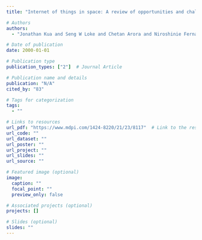 ```yaml
---
title: "Internet of things in space: A review of opportunities and challenges from satellite-aided computing to digitally-enhanced space living"

# Authors
authors:
  - "Jonathan Kua and Seng W Loke and Chetan Arora and Niroshinie Fernando and Chathurika Ranaweera"

# Date of publication
date: 2000-01-01

# Publication type
publication_types: ["2"]  # Journal Article

# Publication name and details
publication: "N/A"
cited_by: "83"

# Tags for categorization
tags:
  - ""

# Links to resources
url_pdf: "https://www.mdpi.com/1424-8220/21/23/8117"  # Link to the resource
url_code: ""
url_dataset: ""
url_poster: ""
url_project: ""
url_slides: ""
url_source: ""

# Featured image (optional)
image:
  caption: ""
  focal_point: ""
  preview_only: false

# Associated projects (optional)
projects: []

# Slides (optional)
slides: ""
---
```

